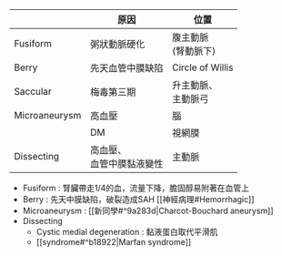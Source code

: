 
|               | 原因                     | 位置                |
|---------------|--------------------------|---------------------|
| Fusiform      | 粥狀動脈硬化             | 腹主動脈 <br>(腎動脈下) |
| Berry         | 先天血管中膜缺陷             | Circle of Willis    |
| Saccular      | 梅毒第三期               | 升主動脈、<br>主動脈弓  |
| Microaneurysm | 高血壓                   | 腦                  |
|               | DM                       | 視網膜              |
| Dissecting    | 高血壓、<br>血管中膜黏液變性 | 主動脈              |
- Fusiform : 腎臟帶走1/4的血，流量下降，膽固醇易附著在血管上
- Berry : 先天中膜缺陷，破裂造成SAH [[神經病理#Hemorrhagic]]
- Microaneurysm : [[新同學#^9a283d|Charcot-Bouchard aneurysm]]
- Dissecting
	- Cystic medial degeneration : 黏液蛋白取代平滑肌
	- [[syndrome#^b18922|Marfan syndrome]]